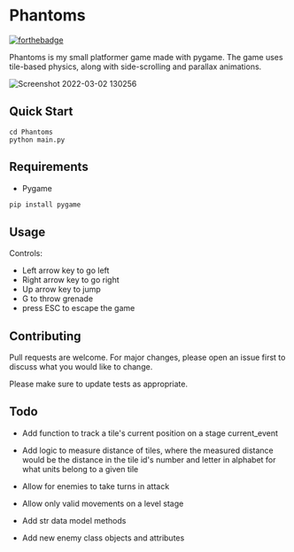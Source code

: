 # Phantoms

[![forthebadge](https://forthebadge.com/images/badges/made-with-python.svg)](https://forthebadge.com)

Phantoms is my small platformer game made with pygame. The game uses tile-based physics, along with side-scrolling and parallax animations.

![Screenshot 2022-03-02 130256](https://user-images.githubusercontent.com/72703981/156440654-28aedc0b-9f68-44f9-bf5f-1e040c115e6a.png)


## Quick Start

```
cd Phantoms
python main.py
```

## Requirements


* Pygame

```bash
pip install pygame
```

## Usage

Controls:
* Left arrow key to go left
* Right arrow key to go right
* Up arrow key to jump
* G to throw grenade
* press ESC to escape the game

## Contributing
Pull requests are welcome. For major changes, please open an issue first to discuss what you would like to change. 

Please make sure to update tests as appropriate.

## Todo

- Add function to track a tile's current position on a stage current_event 

- Add logic to measure distance of tiles, where the measured distance would be the distance in the tile id's number and letter in alphabet for what units belong to a given tile

- Allow for enemies to take turns in attack

- Allow only valid movements on a level stage

- Add str data model methods

- Add new enemy class objects and attributes
